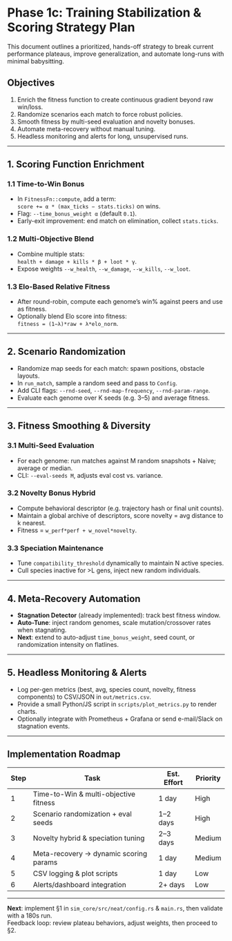 # Phase 1c: Training Stabilization & Scoring Strategy Plan

This document outlines a prioritized, hands-off strategy to break current performance plateaus, improve generalization, and automate long-runs with minimal babysitting.

## Objectives

1. Enrich the fitness function to create continuous gradient beyond raw win/loss.  
2. Randomize scenarios each match to force robust policies.  
3. Smooth fitness by multi-seed evaluation and novelty bonuses.  
4. Automate meta-recovery without manual tuning.  
5. Headless monitoring and alerts for long, unsupervised runs.

---

## 1. Scoring Function Enrichment

### 1.1 Time-to-Win Bonus
- In `FitnessFn::compute`, add a term:  
  `score += α * (max_ticks − stats.ticks)` on wins.  
- Flag: `--time_bonus_weight α` (default `0.1`).
- Early-exit improvement: end match on elimination, collect `stats.ticks`.

### 1.2 Multi-Objective Blend
- Combine multiple stats:  
  `health + damage + kills * β + loot * γ`.  
- Expose weights `--w_health`, `--w_damage`, `--w_kills`, `--w_loot`.

### 1.3 Elo-Based Relative Fitness
- After round-robin, compute each genome’s win% against peers and use as fitness.  
- Optionally blend Elo score into fitness:  
  `fitness = (1−λ)*raw + λ*elo_norm`.

---

## 2. Scenario Randomization

- Randomize map seeds for each match: spawn positions, obstacle layouts.
- In `run_match`, sample a random seed and pass to `Config`.
- Add CLI flags: `--rnd-seed`, `--rnd-map-frequency`, `--rnd-param-range`.
- Evaluate each genome over K seeds (e.g. 3–5) and average fitness.

---

## 3. Fitness Smoothing & Diversity

### 3.1 Multi-Seed Evaluation
- For each genome: run matches against M random snapshots + Naive; average or median.
- CLI: `--eval-seeds M`, adjusts eval cost vs. variance.

### 3.2 Novelty Bonus Hybrid
- Compute behavioral descriptor (e.g. trajectory hash or final unit counts).  
- Maintain a global archive of descriptors, score novelty = avg distance to k nearest.  
- Fitness = `w_perf*perf + w_novel*novelty`.

### 3.3 Speciation Maintenance
- Tune `compatibility_threshold` dynamically to maintain N active species.  
- Cull species inactive for >L gens, inject new random individuals.

---

## 4. Meta-Recovery Automation

- **Stagnation Detector** (already implemented): track best fitness window.  
- **Auto-Tune**: inject random genomes, scale mutation/crossover rates when stagnating.  
- **Next**: extend to auto-adjust `time_bonus_weight`, seed count, or randomization intensity on flatlines.

---

## 5. Headless Monitoring & Alerts

- Log per-gen metrics (best, avg, species count, novelty, fitness components) to CSV/JSON in `out/metrics.csv`.  
- Provide a small Python/JS script in `scripts/plot_metrics.py` to render charts.  
- Optionally integrate with Prometheus + Grafana or send e-mail/Slack on stagnation events.

---

## Implementation Roadmap

| Step | Task                                   | Est. Effort | Priority |
|------|----------------------------------------|-------------|----------|
| 1    | Time-to-Win & multi-objective fitness  | 1 day       | High     |
| 2    | Scenario randomization + eval seeds    | 1–2 days    | High     |
| 3    | Novelty hybrid & speciation tuning     | 2–3 days    | Medium   |
| 4    | Meta-recovery → dynamic scoring params | 1 day       | Medium   |
| 5    | CSV logging & plot scripts             | 1 day       | Low      |
| 6    | Alerts/dashboard integration           | 2+ days     | Low      |

---

**Next**: implement §1 in `sim_core/src/neat/config.rs` & `main.rs`, then validate with a 180s run.  
Feedback loop: review plateau behaviors, adjust weights, then proceed to §2.
